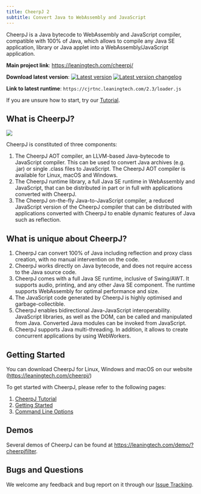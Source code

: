 ```yaml
---
title: CheerpJ 2
subtitle: Convert Java to WebAssembly and JavaScript
---
```


CheerpJ is a Java bytecode to WebAssembly and JavaScript compiler, compatible with 100% of Java, which allows to compile any Java SE application, library or Java applet into a WebAssembly/JavaScript application.

**Main project link**: <https://leaningtech.com/cheerpj/>

**Download latest version**: [![Latest version](https://img.shields.io/badge/cheerpj-2.3-green.svg)](https://leaningtech.com/download-cheerpj/) [![Latest version changelog](https://img.shields.io/badge/2.3-changelog-green.svg)](Changelog)

**Link to latest runtime**: `https://cjrtnc.leaningtech.com/2.3/loader.js`

If you are unsure how to start, try our [Tutorial](https://docs.leaningtech.com/cheerpj/Tutorial).

## What is CheerpJ?

![](/cheerpj2/assets/cheerpj_visual_2.png)

CheerpJ is constituted of three components:

1. The CheerpJ AOT compiler, an LLVM-based Java-bytecode to JavaScript compiler. This can be used to convert Java archives (e.g. .jar) or single .class files to JavaScript. The CheerpJ AOT compiler is available for Linux, macOS and Windows.
2. The CheerpJ runtime library, a full Java SE runtime in WebAssembly and JavaScript, that can be distributed in part or in full with applications converted with CheerpJ.
3. The CheerpJ on-the-fly Java-to-JavaScript compiler, a reduced JavaScript version of the CheerpJ compiler that can be distributed with applications converted with CheerpJ to enable dynamic features of Java such as reflection.

## What is unique about CheerpJ?

1. CheerpJ can convert 100% of Java including reflection and proxy class creation, with no manual intervention on the code.
2. CheerpJ works directly on Java bytecode, and does not require access to the Java source code.
3. CheerpJ comes with a full Java SE runtime, inclusive of Swing/AWT. It supports audio, printing, and any other Java SE component. The runtime supports WebAssembly for optimal performance and size.
4. The JavaScript code generated by CheerpJ is highly optimised and garbage-collectible.
5. CheerpJ enables bidirectional Java-JavaScript interoperability. JavaScript libraries, as well as the DOM, can be called and manipulated from Java. Converted Java modules can be invoked from JavaScript.
6. CheerpJ supports Java multi-threading. In addition, it allows to create concurrent applications by using WebWorkers.

## Getting Started

You can download CheerpJ for Linux, Windows and macOS on our website (<https://leaningtech.com/cheerpj/>)

To get started with CheerpJ, please refer to the following pages:

1. [CheerpJ Tutorial](https://docs.leaningtech.com/cheerpj/Tutorial)
2. [Getting Started](https://docs.leaningtech.com/cheerpj/Getting-Started)
3. [Command Line Options](https://docs.leaningtech.com/cheerpj/Command-Line-Options)

## Demos

Several demos of CheerpJ can be found at <https://leaningtech.com/demo/?cheerpjfilter>.

## Bugs and Questions

We welcome any feedback and bug report on it through our [Issue Tracking](https://github.com/leaningtech/cheerpj-meta/issues).
